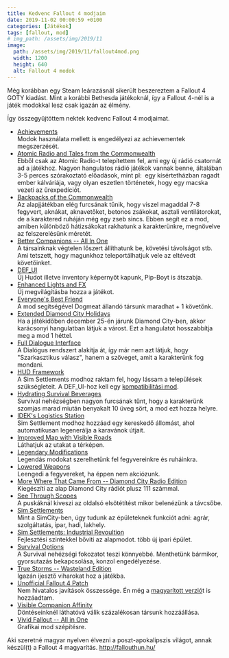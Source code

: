 ```yaml
---
title: Kedvenc Fallout 4 modjaim
date: 2019-11-02 00:00:59 +0100
categories: [Játékok]
tags: [fallout, mod]
# img_path: /assets/img/2019/11
image:
  path: /assets/img/2019/11/fallout4mod.png
  width: 1200
  height: 640
  alt: Fallout 4 modok
---
```


Még korábban egy Steam leárazásnál sikerült beszereztem a Fallout 4 GOTY kiadást. Mint a korábbi Bethesda játékoknál, így a Fallout 4-nél is a játék modokkal lesz csak igazán az élmény.

Így összegyűjtöttem nektek kedvenc Fallout 4 modjaimat.

-   [Achievements](https://www.nexusmods.com/fallout4/mods/12465)\
    Modok használata mellett is engedélyezi az achievementek megszerzését.
-   [Atomic Radio and Tales from the Commonwealth](https://www.nexusmods.com/fallout4/mods/8704)\
    Ebből csak az Atomic Radio-t telepítettem fel, ami egy új rádió csatornát ad a játékhoz. Nagyon hangulatos rádió játékok vannak benne, általában 3-5 perces szórakoztató előadások, mint pl:  egy kísértetházban ragadt ember kálváriája, vagy olyan eszetlen történetek, hogy egy macska vezeti az űrexpedíciót.
-   [Backpacks of the Commonwealth](https://www.nexusmods.com/fallout4/mods/29447)\
    Az alapjjátékban elég furcsának tűnik, hogy viszel magaddal 7-8 fegyvert, aknákat, aknavetőket, betonos zsákokat, asztali ventilátorokat, de a karaktered ruháján még egy zseb sincs. Ebben segít ez a mod, amiben különböző hátizsákokat rakhatunk a karakterünkre, megnövelve az felszerelésünk méretét.
-   [Better Companions -- All In One](https://www.nexusmods.com/fallout4/mods/18547)\
    A társainknak végtelen lőszert állíthatunk be, követési távolságot stb. Ami tetszett, hogy magunkhoz teleportálhatjuk vele az eltévedt követőinket.
-   [DEF_UI](https://www.nexusmods.com/fallout4/mods/10654)\
    Új Hudot illetve inventory képernyőt kapunk, Pip-Boyt is átszabja.
-   [Enhanced Lights and FX](https://www.nexusmods.com/fallout4/mods/13596)\
    Új megvilágításba hozza a játékot.
-   [Everyone's Best Friend](https://www.nexusmods.com/fallout4/mods/13459)\
    A mod segítségével Dogmeat állandó társunk maradhat + 1 követőnk.
-   [Extended Diamond City Holidays](https://www.nexusmods.com/fallout4/mods/14809)\
    Ha a játékidőben december 25-én járunk Diamond City-ben, akkor karácsonyi hangulatban látjuk a várost. Ezt a hangulatot hosszabbítja meg a mod 1 héttel.
-   [Full Dialogue Interface](https://www.nexusmods.com/fallout4/mods/1235)\
    A Dialógus rendszert alakítja át, így már nem azt látjuk, hogy "Szarkasztikus válasz", hanem a szöveget, amit a karakterünk fog mondani.
-   [HUD Framework](https://www.nexusmods.com/fallout4/mods/20309)\
    A Sim Settlements modhoz raktam fel, hogy lássam a települések szükségleteit. A DEF_UI-hoz kell egy [kompatibilitási mod](https://www.nexusmods.com/fallout4/mods/20309).
-   [Hydrating Survival Beverages](https://www.nexusmods.com/fallout4/mods/16807)\
    Survival nehézségben nagyon furcsának tűnt, hogy a karakterünk szomjas marad miután benyakalt 10 üveg sört, a mod ezt hozza helyre.
-   [IDEK's Logistics Station](https://www.nexusmods.com/fallout4/mods/28945)\
    Sim Settlement modhoz hozzáad egy kereskedő állomást, ahol automatikusan legenerálja a karavánok útjait.
-   [Improved Map with Visible Roads](https://www.nexusmods.com/fallout4/mods/1215)\
    Láthatjuk az utakat a térképen.
-   [Legendary Modifications](https://www.nexusmods.com/fallout4/mods/4042)\
    Legendás modokat szerelhetünk fel fegyvereinkre és ruháinkra.
-   [Lowered Weapons](https://www.nexusmods.com/fallout4/mods/522)\
    Leengedi a fegyvereket, ha éppen nem akciózunk.
-   [More Where That Came From -- Diamond City Radio Edition](https://www.nexusmods.com/fallout4/mods/637)\
    Kiegészíti az alap Diamond City rádiót plusz 111 számmal.
-   [See Through Scopes](https://www.nexusmods.com/fallout4/mods/9476)\
    A puskáknál kiveszi az oldalsó elsötétítést mikor belenézünk a távcsőbe.
-   [Sim Settlements](https://www.nexusmods.com/fallout4/mods/21872)\
    Mint a SimCity-ben, úgy tudunk az épületeknek funkciót adni: agrár, szolgáltatás, ipar, hadi, lakhely.
-   [Sim Settlements: Industrial Revoultion](https://www.nexusmods.com/fallout4/mods/25213)\
    Fejlesztési szintekkel bőviti az alapmodot. több új ipari épület.
-   [Survival Options](https://www.nexusmods.com/fallout4/mods/14650)\
    A Survival nehézségi fokozatot teszi könnyebbé. Menthetünk bármikor, gyorsutazás bekapcsolása, konzol engedélyezése.
-   [True Storms -- Wasteland Edition](https://www.nexusmods.com/fallout4/mods/4472)\
    Igazán ijesztő viharokat hoz a játékba.
-   [Unofficial Fallout 4 Patch](https://www.nexusmods.com/fallout4/mods/4598)\
    Nem hivatalos javítások összessége. Én még a [magyarított verzió](http://fallouthun.hu/magyaritas-letoltese/)t is hozzáadtam.
-   [Visible Companion Affinity](https://www.nexusmods.com/fallout4/mods/10660)\
    Döntéseinknél láthatóvá válik százalékosan társunk hozzáállása.
-   [Vivid Fallout -- All in One](https://www.nexusmods.com/fallout4/mods/25714)\
    Grafikai mod szépítésre.

Aki szeretné magyar nyelven élvezni a poszt-apokalipszis világot, annak készül(t) a Fallout 4 magyarítás. <http://fallouthun.hu/>